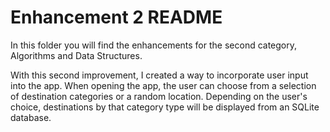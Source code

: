 # Enhancement 2 README

In this folder you will find the enhancements for the second category, Algorithms and Data Structures. 

With this second improvement, I created a way to incorporate user input into the app. When opening the app, the user can choose from a selection of destination categories or a random location. Depending on the user's choice, destinations by that category type will be displayed from an SQLite database.
